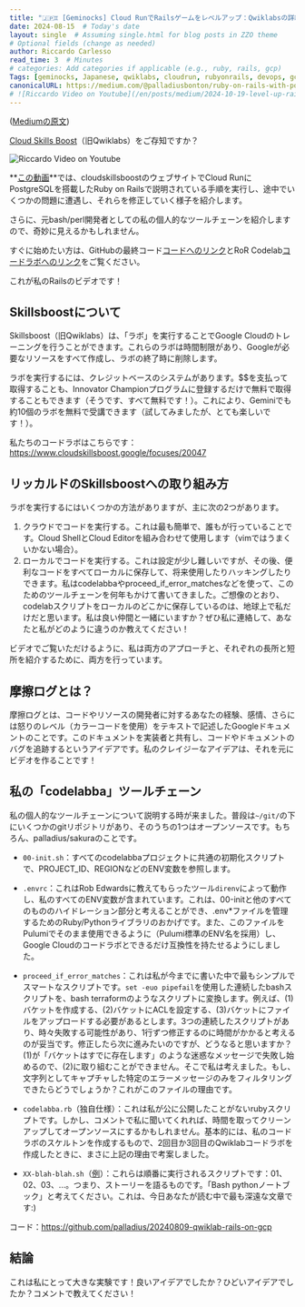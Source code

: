 ```yaml
---
title: "🇯🇵♊ [Geminocks] Cloud RunでRailsゲームをレベルアップ：Qwiklabsの詳細"
date: 2024-08-15  # Today's date
layout: single  # Assuming single.html for blog posts in ZZO theme
# Optional fields (change as needed)
author: Riccardo Carlesso
read_time: 3  # Minutes
# categories: Add categories if applicable (e.g., ruby, rails, gcp)
Tags: [geminocks, Japanese, qwiklabs, cloudrun, rubyonrails, devops, gcp, googlecloud, toolchain, skillsboost, cloudskillsboost ]
canonicalURL: https://medium.com/@palladiusbonton/ruby-on-rails-with-postgresql-on-cloud-run-bdaaf0b26e0b
# ![Riccardo Video on Youtube](/en/posts/medium/2024-10-19-level-up-rails/ricc-qwiklab-video.png)
---
```


([Mediumの原文](https://medium.com/@palladiusbonton/ruby-on-rails-with-postgresql-on-cloud-run-bdaaf0b26e0b))

[Cloud Skills Boost](https://www.cloudskillsboost.google/)（旧Qwiklabs）をご存知ですか？

![Riccardo Video on Youtube](ricc-qwiklab-video.png)

**[この動画](https://www.youtube.com/watch?v=vpPftSHE9kM)**では、cloudskillsboostのウェブサイトでCloud RunにPostgreSQLを搭載したRuby on Railsで説明されている手順を実行し、途中でいくつかの問題に遭遇し、それらを修正していく様子を紹介します。

さらに、元bash/perl開発者としての私の個人的なツールチェーンを紹介しますので、奇妙に見えるかもしれません。

すぐに始めたい方は、GitHubの最終コード[コードへのリンク](https://github.com/palladius/20240809-qwiklab-rails-on-gcp)とRoR Codelab[コードラボへのリンク](https://www.cloudskillsboost.google/focuses/20047)をご覧ください。

これが私のRailsのビデオです！

## **Skillsboostについて**

Skillsboost（旧Qwiklabs）は、「ラボ」を実行することでGoogle Cloudのトレーニングを行うことができます。これらのラボは時間制限があり、Googleが必要なリソースをすべて作成し、ラボの終了時に削除します。

ラボを実行するには、クレジットベースのシステムがあります。$$を支払って取得することも、Innovator Championプログラムに登録するだけで無料で取得することもできます（そうです、すべて無料です！）。これにより、Geminiでも約10個のラボを無料で受講できます（試してみましたが、とても楽しいです！）。

私たちのコードラボはこちらです：https://www.cloudskillsboost.google/focuses/20047

## **リッカルドのSkillsboostへの取り組み方**

ラボを実行するにはいくつかの方法がありますが、主に次の2つがあります。

1. クラウドでコードを実行する。これは最も簡単で、誰もが行っていることです。Cloud ShellとCloud Editorを組み合わせて使用します（vimではうまくいかない場合）。
2. ローカルでコードを実行する。これは設定が少し難しいですが、その後、便利なコードをすべてローカルに保存して、将来使用したりハッキングしたりできます。私はcodelabbaやproceed_if_error_matchesなどを使って、このためのツールチェーンを何年もかけて書いてきました。ご想像のとおり、codelabスクリプトをローカルのどこかに保存しているのは、地球上で私だけだと思います。私は良い仲間と一緒にいますか？ぜひ私に連絡して、あなたと私がどのように違うのか教えてください！

ビデオでご覧いただけるように、私は両方のアプローチと、それぞれの長所と短所を紹介するために、両方を行っています。

## **摩擦ログとは？**

摩擦ログとは、コードやリソースの開発者に対するあなたの経験、感情、さらには怒りのレベル（カラーコードを使用）をテキストで記述したGoogleドキュメントのことです。このドキュメントを実装者と共有し、コードやドキュメントのバグを追跡するというアイデアです。私のクレイジーなアイデアは、それを元にビデオを作ることです！

## **私の「codelabba」ツールチェーン**

私の個人的なツールチェーンについて説明する時が来ました。普段は`~/git/`の下にいくつかのgitリポジトリがあり、そのうちの1つはオープンソースです。もちろん、palladius/sakuraのことです。

* `00-init.sh`：すべてのcodelabbaプロジェクトに共通の初期化スクリプトで、PROJECT_ID、REGIONなどのENV変数を参照します。

* `.envrc`：これはRob Edwardsに教えてもらったツール`direnv`によって動作し、私のすべてのENV変数が含まれています。これは、00-initと他のすべてのもののハイドレーション部分と考えることができ、.env*ファイルを管理するためのRuby/Pythonライブラリのおかげです。また、このファイルをPulumiでそのまま使用できるように（Pulumi標準のENV名を採用）し、Google Cloudのコードラボとできるだけ互換性を持たせるようにしました。

* `proceed_if_error_matches`：これは私が今までに書いた中で最もシンプルでスマートなスクリプトです。`set -euo pipefail`を使用した連続したbashスクリプトを、bash terraformのようなスクリプトに変換します。例えば、(1)バケットを作成する、(2)バケットにACLを設定する、(3)バケットにファイルをアップロードする必要があるとします。3つの連続したスクリプトがあり、時々失敗する可能性があり、1行ずつ修正するのに時間がかかると考えるのが妥当です。修正したら次に進みたいのですが、どうなると思いますか？(1)が「バケットはすでに存在します」のような迷惑なメッセージで失敗し始めるので、(2)に取り組むことができません。そこで私は考えました。もし、文字列としてキャプチャした特定のエラーメッセージのみをフィルタリングできたらどうでしょうか？これがこのファイルの理由です。

* `codelabba.rb`（独自仕様）：これは私が公に公開したことがないrubyスクリプトです。しかし、コメントで私に聞いてくれれば、時間を取ってクリーンアップしてオープンソースにするかもしれません。基本的には、私のコードラボのスケルトンを作成するもので、2回目か3回目のQwiklabコードラボを作成したときに、まさに上記の理由で考案しました。

* `XX-blah-blah.sh`（[例](https://github.com/palladius/20240809-qwiklab-rails-on-gcp)）：これらは順番に実行されるスクリプトです：01、02、03、...。つまり、ストーリーを語るものです。「Bash pythonノートブック」と考えてください。これは、今日あなたが読む中で最も深遠な文章です:)

コード：https://github.com/palladius/20240809-qwiklab-rails-on-gcp

## 結論

これは私にとって大きな実験です！良いアイデアでしたか？ひどいアイデアでしたか？コメントで教えてください！


